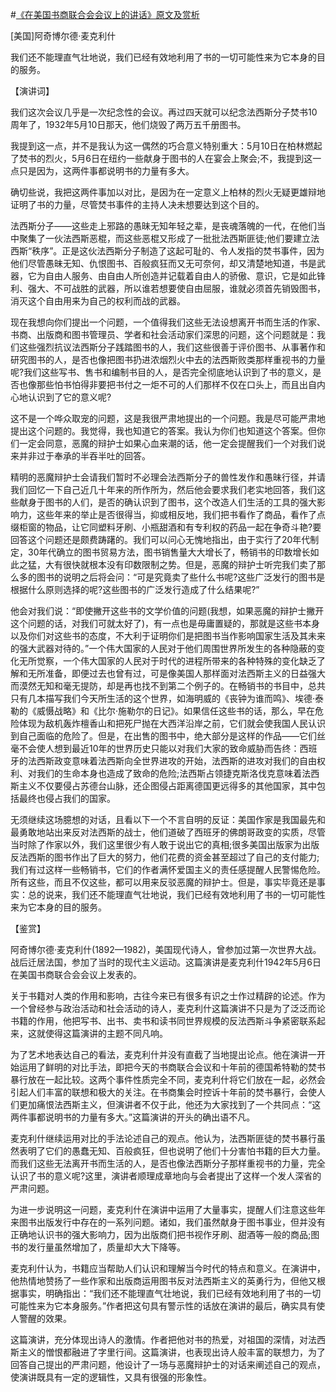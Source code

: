 #[《在美国书商联合会会议上的讲话》原文及赏析](https://www.vrrw.net/wx/14673.html)

[美国]阿奇博尔德·麦克利什

我们还不能理直气壮地说，我们已经有效地利用了书的一切可能性来为它本身的目的服务。

【演讲词】

我们这次会议几乎是一次纪念性的会议。再过四天就可以纪念法西斯分子焚书10周年了，1932年5月10日那天，他们烧毁了两万五千册图书。

我提到这一点，并不是我认为这一偶然的巧合意义特别重大：5月10日在柏林燃起了焚书的烈火，5月6日在纽约一些献身于图书的人在宴会上聚会;不，我提到这一点只是因为，这两件事都说明书的力量有多大。

确切些说，我把这两件事加以对比，是因为在一定意义上柏林的烈火无疑更雄辩地证明了书的力量，尽管焚书事件的主持人决未想要达到这个目的。

法西斯分子——这些走上邪路的愚昧无知年轻之辈，是丧魂落魄的一代，在他们当中聚集了一伙法西斯恶棍，而这些恶棍又形成了一批批法西斯匪徒;他们要建立法西斯“秩序”。正是这伙法西斯分子制造了这起可耻的、令人发指的焚书事件，因为他们尽管愚昧无知、仇恨图书、百般疯狂而又无可奈何，却又清楚地知道，书是武器，它为自由人服务、由自由人所创造并记载着自由人的骄傲、意识，它是如此锋利、强大、不可战胜的武器，所以谁若想要使自由屈服，谁就必须首先销毁图书，消灭这个自由用来为自己的权利而战的武器。

现在我想向你们提出一个问题，一个值得我们这些无法设想离开书而生活的作家、书商、出版商和图书管理员、学者和社会活动家们深思的问题，这个问题就是：我们这些强烈抗议法西斯分子践踏图书的人，我们这些很善于评价图书、从事著作和研究图书的人，是否也像把图书扔进浓烟烈火中去的法西斯败类那样重视书的力量呢?我们这些写书、售书和编制书目的人，是否完全彻底地认识到了书的意义，是否也像那些怕书怕得非要把书付之一炬不可的人们那样不仅在口头上，而且出自内心地认识到了它的意义呢?

这不是一个哗众取宠的问题，这是我很严肃地提出的一个问题。我是尽可能严肃地提出这个问题的。我觉得，我也知道它的答案。我认为你们也知道这个答案。但你们一定会同意，恶魔的辩护士如果心血来潮的话，他一定会提醒我们一个对我们说来并非过于奉承的半吞半吐的回答。

精明的恶魔辩护士会请我们暂时不必理会法西斯分子的兽性发作和愚昧行径，并请我们回忆一下自己近几十年来的所作所为，然后他会要求我们老实地回答，我们这些献身于图书的人们，是否的确认识到了图书，这个改造人们生活的工具的强大影响力，这些年来的举止是否很得当，抑或相反地，我们把书看作了商品，看作了点缀柜窗的物品，让它同塑料牙刷、小瓶甜酒和有专利权的药品一起在争奇斗艳?要回答这个问题还是颇费踌躇的。我们可以问心无愧地指出，由于实行了20年代制定，30年代确立的图书贸易方法，图书销售量大大增长了，畅销书的印数增长如此之猛，大有很快就根本没有印数限制之势。但是，恶魔的辩护士听完我们卖了那么多的图书的说明之后将会问：“可是究竟卖了些什么书呢?这些广泛发行的图书是根据什么原则选择的呢?这些图书的广泛发行造成了什么结果呢?”

他会对我们说：“即使撇开这些书的文学价值的问题(我想，如果恶魔的辩护士撇开这个问题的话，对我们可就太好了)，有一点也是毋庸置疑的，那就是这些书本身以及你们对这些书的态度，不大利于证明你们是把图书当作影响国家生活及其未来的强大武器对待的。”一个伟大国家的人民对于他们周围世界所发生的各种隐蔽的变化无所觉察，一个伟大国家的人民对于时代的进程所带来的各种特殊的变化缺乏了解和无所准备，即便过去也曾有过，可是像美国人那样面对法西斯主义的日益强大而漠然无知和毫无提防，却是再也找不到第二个例子的。在畅销书的书目中，总共只有几本描写我们今天所生活的这个世界，如海明威的《丧钟为谁而鸣》、埃德·泰勒的《威慑战略》和《比尔·施勒尔的日记》。如果信任这些书的话，那么，早在危险体现为敌机轰炸檀香山和把死尸抛在大西洋沿岸之前，它们就会使我国人民认识到自己面临的危险了。但是，在出售的图书中，绝大部分是这样的作品——它们丝毫不会使人想到最近10年的世界历史只能以对我们大家的致命威胁而告终：西班牙的法西斯政变意味着法西斯向全世界进攻的开始，法西斯的进攻对我们的自由权利、对我们的生命本身也造成了致命的危险;法西斯占领捷克斯洛伐克意味着法西斯主义不仅要侵占苏德台山脉，还企图侵占距离德国更远得多的其他国家，其中包括最终也侵占我们的国家。

无须继续这场臆想的对话，且看以下一个不言自明的反证：美国作家是我国最先和最勇敢地站出来反对法西斯的战士，他们道破了西班牙的佛朗哥政变的实质，尽管当时除了作家以外，我们这里很少有人敢于说出它的真相;很多美国出版家为出版反法西斯的图书作出了巨大的努力，他们花费的资金甚至超过了自己的支付能力;我们有过这样一些畅销书，它们的作者满怀爱国主义的责任感提醒人民警惕危险。所有这些，而且不仅这些，都可以用来反驳恶魔的辩护士。但是，事实毕竟还是事实：总的说来，我们还不能理直气壮地说，我们已经有效地利用了书的一切可能性来为它本身的目的服务。



【鉴赏】

阿奇博尔德·麦克利什(1892—1982)，美国现代诗人，曾参加过第一次世界大战。战后迁居法国，参加了当时的现代主义运动。这篇演讲是麦克利什1942年5月6日在美国书商联合会会议上发表的。

关于书籍对人类的作用和影响，古往今来已有很多有识之士作过精辟的论述。作为一个曾经参与政治活动和社会活动的诗人，麦克利什这篇演讲不只是为了泛泛而论书籍的作用，他把写书、出书、卖书和读书同世界规模的反法西斯斗争紧密联系起来，这就使得这篇演讲的主题不同凡响。

为了艺术地表达自己的看法，麦克利什并没有直截了当地提出论点。他在演讲一开始运用了鲜明的对比手法，即把今天的书商联合会议和十年前的德国希特勒的焚书暴行放在一起比较。这两个事件性质完全不同，麦克利什将它们放在一起，必然会引起人们丰富的联想和极大的关注。在书商集会时控诉十年前的焚书暴行，会使人们更加痛恨法西斯主义，但演讲者不仅于此，他还为大家找到了一个共同点：“这两件事都说明书的力量有多大。”这篇演讲的开头的确出语不凡。

麦克利什继续运用对比的手法论述自己的观点。他认为，法西斯匪徒的焚书暴行虽然表明了它们的愚蠢无知、百般疯狂，但也说明了他们十分害怕书籍的巨大力量。而我们这些无法离开书而生活的人，是否也像法西斯分子那样重视书的力量，完全认识了书的意义呢?这里，演讲者顺理成章地向与会者提出了这样一个发人深省的严肃问题。

为进一步说明这一问题，麦克利什在演讲中运用了大量事实，提醒人们注意这些年来图书出版发行中存在的一系列问题。诸如，我们虽然献身于图书事业，但并没有正确地认识书的强大影响力，因为出版商们把书视作牙刷、甜酒等一般的商品;图书的发行量虽然增加了，质量却大大下降等。

麦克利什认为，书籍应当帮助人们认识和理解当今时代的特点和意义。在演讲中，他热情地赞扬了一些作家和出版商运用图书反对法西斯主义的英勇行为，但他又根据事实，明确指出：“我们还不能理直气壮地说，我们已经有效地利用了书的一切可能性来为它本身服务。”作者把这句具有警示性的话放在演讲的最后，确实具有使人警醒的效果。

这篇演讲，充分体现出诗人的激情。作者把他对书的热爱，对祖国的深情，对法西斯主义的憎恨都融进了字里行间。这篇演讲，也表现出诗人般丰富的联想力，为了回答自己提出的严肃问题，他设计了一场与恶魔辩护士的对话来阐述自己的观点，使演讲既具有一定的逻辑性，又具有很强的形象性。

